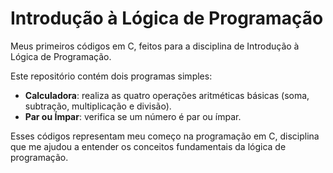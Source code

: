 
# Introdução à Lógica de Programação

Meus primeiros códigos em C, feitos para a disciplina de Introdução à Lógica de Programação.

Este repositório contém dois programas simples:

- **Calculadora**: realiza as quatro operações aritméticas básicas (soma, subtração, multiplicação e divisão).
- **Par ou Ímpar**: verifica se um número é par ou ímpar.

Esses códigos representam meu começo na programação em C, disciplina que me ajudou a entender os conceitos fundamentais da lógica de programação.

